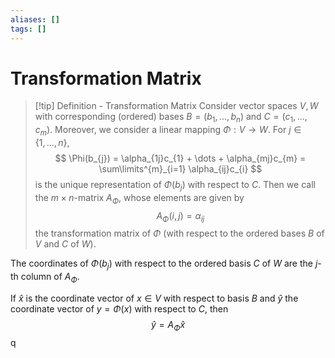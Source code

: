 ```yaml
---
aliases: []
tags: []
---
```


# Transformation Matrix

>[!tip] Definition - Transformation Matrix
>Consider vector spaces $V,W$ with corresponding (ordered) bases $B=(b_{1}, \dots ,b_{n})$ and $C = (c_{1},\dots ,c_{m})$. Moreover, we consider a linear mapping $\Phi: V \rightarrow W$. For $j \in \{1, \dots,n\}$, 
>$$
>\Phi(b_{j}) = \alpha_{1j}c_{1} + \dots + \alpha_{mj}c_{m} = \sum\limits^{m}_{i=1} \alpha_{ij}c_{i}
>$$
>is the unique representation of $\Phi(b_{j})$ with respect to $C$. Then we call the $m \times n$-matrix $A_{\Phi}$, whose elements are given by
>$$
>A_{\Phi}(i,j) = \alpha_{ij}
>$$ 
>the transformation matrix of $\Phi$ (with respect to the ordered bases $B$ of $V$ and $C$ of $W$).

The coordinates of $\Phi(b_{j})$ with respect to the ordered basis $C$ of $W$ are the $j$-th column of $A_{\Phi}$.

If $\hat{x}$ is the coordinate vector of $x \in V$ with respect to basis $B$ and $\hat{y}$ the coordinate vector of $y=\Phi(x)$ with respect to $C$, then
$$
\hat y = A_{\Phi}\hat x
$$
q



